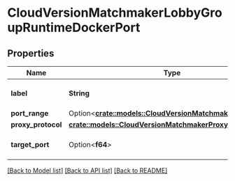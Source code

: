 # CloudVersionMatchmakerLobbyGroupRuntimeDockerPort

## Properties

Name | Type | Description | Notes
------------ | ------------- | ------------- | -------------
**label** | **String** | The label of this docker port. | 
**port_range** | Option<[**crate::models::CloudVersionMatchmakerPortRange**](CloudVersionMatchmakerPortRange.md)> |  | [optional]
**proxy_protocol** | [**crate::models::CloudVersionMatchmakerProxyProtocol**](CloudVersionMatchmakerProxyProtocol.md) |  | 
**target_port** | Option<**f64**> | The port number to connect to. | [optional]

[[Back to Model list]](../README.md#documentation-for-models) [[Back to API list]](../README.md#documentation-for-api-endpoints) [[Back to README]](../README.md)


